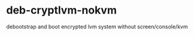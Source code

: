 deb-cryptlvm-nokvm
==================

debootstrap and boot encrypted lvm system without screen/console/kvm

